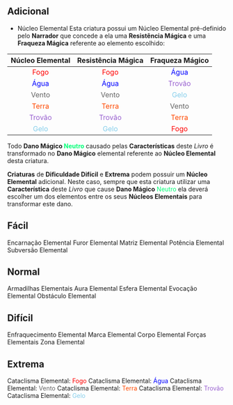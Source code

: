 ## Adicional
- Núcleo Elemental
Esta criatura possui um Núcleo Elemental pré-definido pelo **Narrador** que concede a ela uma **Resistência Mágica** e uma **Fraqueza Mágica** referente ao elemento escolhido:

|                 **Núcleo Elemental**                 |                **Resistência Mágica**                |                 **Fraqueza Mágico**                  |
| :--------------------------------------------------: | :--------------------------------------------------: | :--------------------------------------------------: |
|   <span style="color: rgb(255, 0, 0)">Fogo</span>    |   <span style="color: rgb(255, 0, 0)">Fogo</span>    |   <span style="color: rgb(0, 0, 255)">Água</span>    |
|   <span style="color: rgb(0, 0, 255)">Água</span>    |   <span style="color: rgb(0, 0, 255)">Água</span>    | <span style="color: rgb(153, 97, 208)">Trovão</span> |
| <span style="color: rgb(100, 100, 100)">Vento</span> | <span style="color: rgb(100, 100, 100)">Vento</span> | <span style="color: rgb(134, 206, 235)">Gelo</span>  |
|  <span style="color: rgb(255, 72, 0)">Terra</span>   |  <span style="color: rgb(255, 72, 0)">Terra</span>   | <span style="color: rgb(100, 100, 100)">Vento</span> |
| <span style="color: rgb(153, 97, 208)">Trovão</span> | <span style="color: rgb(153, 97, 208)">Trovão</span> |  <span style="color: rgb(255, 72, 0)">Terra</span>   |
| <span style="color: rgb(134, 206, 235)">Gelo</span>  | <span style="color: rgb(134, 206, 235)">Gelo</span>  |   <span style="color: rgb(255, 0, 0)">Fogo</span>    |
Todo **Dano Mágico <span style="color: rgb(0, 255, 119)">Neutro</span>** causado pelas **Características** deste *Livro* é transformado no **Dano Mágico** elemental referente ao **Núcleo Elemental** desta criatura.

**Criaturas** de **Dificuldade Difícil** e **Extrema** podem possuir um **Núcleo Elemental** adicional. Neste caso, sempre que esta criatura utilizar uma **Característica** deste *Livro* que cause **Dano Mágico** <span style="color: rgb(0, 255, 119)">Neutro</span> ela deverá escolher um dos elementos entre os seus **Núcleos Elementais** para transformar este dano.

## Fácil
Encarnação Elemental
Furor Elemental
Matriz Elemental
Potência Elemental
Subversão Elemental
## Normal
Armadilhas Elementais
Aura Elemental
Esfera Elemental
Evocação Elemental
Obstáculo Elemental
## Difícil
Enfraquecimento Elemental
Marca Elemental
Corpo Elemental
Forças Elementais
Zona Elemental
## Extrema
Cataclisma Elemental: <span style="color: rgb(255, 0, 0)">Fogo</span>
Cataclisma Elemental: <span style="color: rgb(0, 0, 255)">Água</span>
Cataclisma Elemental: <span style="color: rgb(100, 100, 100)">Vento</span>
Cataclisma Elemental: <span style="color: rgb(255, 72, 0)">Terra</span>
Cataclisma Elemental: <span style="color: rgb(153, 97, 208)">Trovão</span>
Cataclisma Elemental: <span style="color: rgb(134, 206, 235)">Gelo</span>
